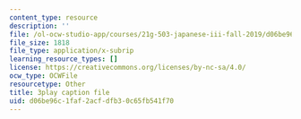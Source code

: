 ```yaml
---
content_type: resource
description: ''
file: /ol-ocw-studio-app/courses/21g-503-japanese-iii-fall-2019/d06be96c1faf2acfdfb30c65fb541f70_K12JGiYHcTw.srt
file_size: 1818
file_type: application/x-subrip
learning_resource_types: []
license: https://creativecommons.org/licenses/by-nc-sa/4.0/
ocw_type: OCWFile
resourcetype: Other
title: 3play caption file
uid: d06be96c-1faf-2acf-dfb3-0c65fb541f70
---
```

